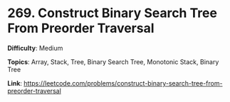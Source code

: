 # 269. Construct Binary Search Tree From Preorder Traversal

**Difficulty**: Medium

**Topics**: Array, Stack, Tree, Binary Search Tree, Monotonic Stack, Binary Tree

**Link**: https://leetcode.com/problems/construct-binary-search-tree-from-preorder-traversal
